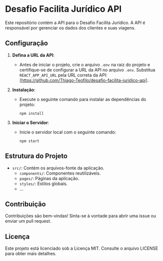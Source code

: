 # Desafio Facilita Jurídico API

Este repositório contém a API para o Desafio Facilita Jurídico. A API é responsável por gerenciar os dados dos clientes e suas viagens.

## Configuração

1. **Defina a URL da API**:
   - Antes de iniciar o projeto, crie o arquivo `.env` na raiz do projeto e certifique-se de configurar a URL da API no arquivo `.env`. Substitua `REACT_APP_API_URL` pela URL correta da API: [https://github.com/Thiago-Teofilo/desafio-facilita-juridico-api].

2. **Instalação**:
   - Execute o seguinte comando para instalar as dependências do projeto:
     ```
     npm install
     ```

3. **Iniciar o Servidor**:
   - Inicie o servidor local com o seguinte comando:
     ```
     npm start
     ```

## Estrutura do Projeto

- `src/`: Contém os arquivos-fonte da aplicação.
  - `components/`: Componentes reutilizáveis.
  - `pages/`: Páginas da aplicação.
  - `styles/`: Estilos globais.
  - ...

## Contribuição

Contribuições são bem-vindas! Sinta-se à vontade para abrir uma issue ou enviar um pull request.

## Licença

Este projeto está licenciado sob a Licença MIT. Consulte o arquivo LICENSE para obter mais detalhes.
